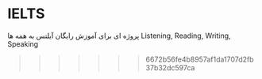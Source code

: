 
# IELTS
پروژه ای برای آموزش رایگان آیلتس به همه  ها 
Listening, Reading, Writing, Speaking
>>>>>>> 6672b56fe4b8957af1da1707d2fb37b32dc597ca
